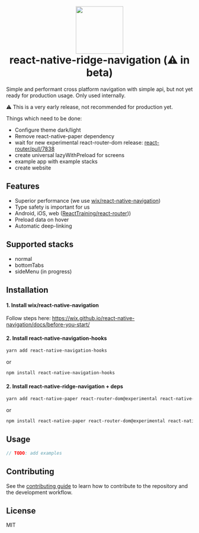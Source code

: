 
<h1 align="center">
  <img src="https://user-images.githubusercontent.com/6492229/124349256-854c4680-dbee-11eb-84ca-fd410a4a0fcd.png" width="128">
  <br>
  react-native-ridge-navigation (⚠️ in beta)
</h1>

Simple and performant cross platform navigation with simple api, but not yet ready for production usage. Only used internally.

⚠️ This is a very early release, not recommended for production yet.

Things which need to be done:
- Configure theme dark/light
- Remove react-native-paper dependency
- wait for new experimental react-router-dom release: [react-router/pull/7838](https://github.com/ReactTraining/react-router/pull/7838)
- create universal lazyWithPreload for screens
- example app with example stacks
- create website

## Features
- Superior performance (we use [wix/react-native-navigation](https://github.com/wix/react-native-navigation))
- Type safety is important for us
- Android, iOS, web ([ReactTraining/react-router](https://github.com/ReactTraining/react-router)))
- Preload data on hover
- Automatic deep-linking

## Supported stacks
- normal
- bottomTabs
- sideMenu (in progress)

## Installation

#### 1. Install wix/react-native-navigation
Follow steps here: https://wix.github.io/react-native-navigation/docs/before-you-start/

#### 2. Install react-native-navigation-hooks
```sh
yarn add react-native-navigation-hooks
```
or
```sh
npm install react-native-navigation-hooks
```
#### 2. Install react-native-ridge-navigation + deps
```sh
yarn add react-native-paper react-router-dom@experimental react-native-react-ridge-navigation
```
or
```sh
npm install react-native-paper react-router-dom@experimental react-native-react-ridge-navigation
```



## Usage

```js
// TODO: add examples
```

## Contributing

See the [contributing guide](CONTRIBUTING.md) to learn how to contribute to the repository and the development workflow.

## License

MIT
